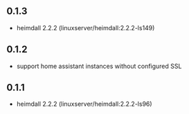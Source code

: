 ## 0.1.3

 - heimdall 2.2.2 (linuxserver/heimdall:2.2.2-ls149)

## 0.1.2

 - support home assistant instances without configured SSL

## 0.1.1

 - heimdall 2.2.2 (linuxserver/heimdall:2.2.2-ls96)